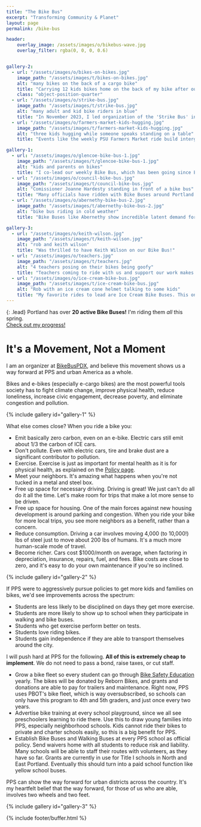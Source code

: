 ```yaml
---
title: "The Bike Bus"
excerpt: "Transforming Community & Planet"
layout: page
permalink: /bike-bus

header:
    overlay_image: /assets/images/o/bikebus-wave.jpg
    overlay_filter: rgba(0, 0, 0, 0.6)


gallery-2:
  - url: "/assets/images/o/bikes-on-bikes.jpg"
    image_path: "/assets/images/t/bikes-on-bikes.jpg"
    alt: "many bikes on the back of a cargo bike"
    title: "Carrying 12 kids bikes home on the back of my bike after our 2023 Glencoe Bike Fair. All the bikes were fixed up and donated."
    class: "object-position-quarter"
  - url: "/assets/images/o/strike-bus.jpg"
    image_path: "/assets/images/t/strike-bus.jpg"
    alt: "many adult and kid bike riders in blue"
    title: "In November 2023, I led organization of the 'Strike Bus' in support of PPS teachers. We had about 700 riders."
  - url: "/assets/images/o/farmers-market-kids-hugging.jpg"
    image_path: "/assets/images/t/farmers-market-kids-hugging.jpg"
    alt: "three kids hugging while someone speaks standing on a table"
    title: "Events like the weekly PSU Farmers Market ride build intergenerational community."

gallery-1:
  - url: "/assets/images/o/glencoe-bike-bus-1.jpg"
    image_path: "/assets/images/t/glencoe-bike-bus-1.jpg"
    alt: "kids and parents on bikes"
    title: "I co-lead our weekly Bike Bus, which has been going since Earth Day 2023."
  - url: "/assets/images/o/council-bike-bus.jpg"
    image_path: "/assets/images/t/council-bike-bus.jpg"
    alt: "Comissioner Joanne Hardesty standing in front of a bike bus"
    title: "Many officials have ridden with Bike Buses around Portland. On this site you'll see Khanh Pham, Keith Wilson, Joanne Hardesty, Rene Gonzalez, and more."
  - url: "/assets/images/o/abernethy-bike-bus-2.jpg"
    image_path: "/assets/images/t/abernethy-bike-bus-2.jpg"
    alt: "bike bus riding in cold weather"
    title: "Bike Buses like Abernethy show incredible latent demand for safe routes to school."

gallery-3:
  - url: "/assets/images/o/keith-wilson.jpg"
    image_path: "/assets/images/t/keith-wilson.jpg"
    alt: "rob and keith wilson"
    title: "Was thrilled to have Keith Wilson on our Bike Bus!"
  - url: "/assets/images/o/teachers.jpg"
    image_path: "/assets/images/t/teachers.jpg"
    alt: "4 teachers posing on their bikes being goofy"
    title: "Teachers coming to ride with us and support our work makes us so proud!"
  - url: "/assets/images/o/ice-cream-bike-bus.jpg"
    image_path: "/assets/images/t/ice-cream-bike-bus.jpg"
    alt: "Rob with an ice cream cone helmet talking to some kids"
    title: "My favorite rides to lead are Ice Cream Bike Buses. This one in June had almost 400 riders!"
---
```



{: .lead}
Portland has over **20 active Bike Buses!** I'm riding them *all* this spring.
<br />[Check out my progress!](https://bsky.app/profile/robgalanakis.bsky.social/post/3lohhlqh65z22)

# It's a Movement, Not a Moment

I am an organizer at [BikeBusPDX](https://bikebuspdx.org),
and believe this movement shows us a way forward at PPS and urban America as a whole.

Bikes and e-bikes (especially e-cargo bikes) are the most powerful tools society has to fight
climate change, improve physical health, reduce loneliness, increase civic engagement, decrease poverty, and eliminate congestion and pollution.

{% include gallery id="gallery-1" %}

What else comes close? When you ride a bike you:

- Emit basically zero carbon, even on an e-bike. Electric cars still emit about 1/3 the carbon of ICE cars.
- Don't pollute. Even with electric cars, tire and brake dust are a significant contributor to pollution.
- Exercise. Exercise is just as important for mental health as it is for physical health,
  as explained on the [Policy page](/one-city).
- Meet your neighbors. It's amazing what happens when you're not tucked in a metal and steel box.
- Free up space for necessary driving. Driving is great! We just can't do all do it all the time. Let's make room for trips that make a lot more sense to be driven.
- Free up space for housing. One of the main forces against new housing development is around parking and congestion. When you ride your bike for more local trips, you see more neighbors as a benefit, rather than a concern.
- Reduce consumption. Driving a car involves moving 4,000 (to 10,000!) lbs of steel just to move about 200 lbs of humans.
  It's a much more human-scale mode of travel.
- Become richer. Cars cost $1000/month on average, when factoring in depreciation, insurance, repairs, fuel, and fees.
  Bike costs are close to zero, and it's easy to do your own maintenance if you're so inclined.

{% include gallery id="gallery-2" %}

If PPS were to aggressively pursue policies to get more kids and families on bikes,
we'd see improvements across the spectrum:

- Students are less likely to be disciplined on days they get more exercise.
- Students are more likely to show up to school when they participate in walking and bike buses.
- Students who get exercise perform better on tests.
- Students love riding bikes.
- Students gain independence if they are able to transport themselves around the city.

I will push hard at PPS for the following. **All of this is extremely cheap to implement**.
We do not need to pass a bond, raise taxes, or cut staff.

- Grow a bike fleet so every student can go through [Bike Safety Education](https://www.portland.gov/transportation/walking-biking-transit-safety/safe-routes/bike-safety-education) yearly. The bikes will be donated by Reborn Bikes, and grants and donations are able to pay for trailers and maintenance. Right now, PPS uses PBOT's bike fleet, which is way oversubscribed, so schools can only have this program to 4th and 5th graders, and just once every two years.
- Advertise bike training at every school playground, since we all see preschoolers learning to ride there. Use this to draw young families into PPS, especially neighborhood schools. Kids cannot ride their bikes to private and charter schools easily, so this is a big benefit for PPS.
- Establish Bike Buses and Walking Buses at every PPS school as official policy. Send waivers home with all students to reduce risk and liability. Many schools will be able to staff their routes with volunteers, as they have so far. Grants are currently in use for Title I schools in North and East Portland. Eventually this should turn into a paid school function like yellow school buses.

PPS can show the way forward for urban districts across the country.
It's my heartfelt belief that the way forward, for those of us who are able, involves two wheels and two feet.

{% include gallery id="gallery-3" %}

{% include footer/buffer.html %}

